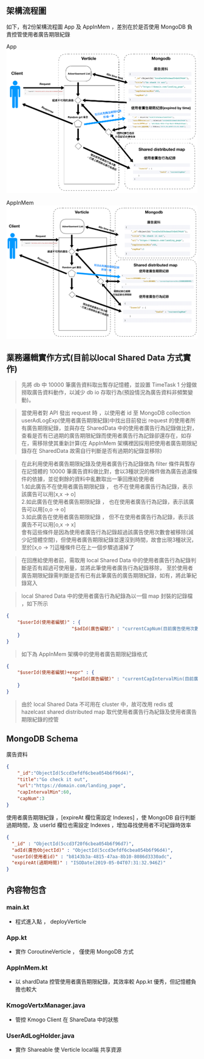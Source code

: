 ## 架構流程圖
如下，有2份架構流程圖 App 及 AppInMem ，差別在於是否使用 MongoDB 負責控管使用者廣告期限紀錄

App
![flowchart](./images/flowchart.png)

AppInMem
![flowchart2](./images/flowchart2.png)

## 業務邏輯實作方式(目前以local Shared Data 方式實作)

> 先將 db 中 10000 筆廣告資料取出暫存記憶體，並設置 TimeTask 1 分鐘做撈取廣告資料動作，以減少 db io 存取行為(預設情況為廣告資料非頻繁變動)。

> 當使用者對 API 發出 request 時 ，以使用者 id 至 MongoDB collection userAdLogExp(使用者廣告期限紀錄)中找出目前發出 request 的使用者所有廣告期限紀錄，並與存在 SharedData 中的使用者廣告行為記錄做比對，查看是否有已過期的廣告期限紀錄而使用者廣告行為記錄卻還存在，如存在，需移除使其重新計算(在 AppInMem 架構裡因採用把使用者廣告期限紀錄存在 SharedData 故需自行判斷是否有過期的紀錄並移除)

> 在此利用使用者廣告期限紀錄及使用者廣告行為記錄做為 filter 條件與暫存在記憶體的 10000 筆廣告資料做比對，會以3種狀況的條件做為廣告過濾條件的依據，並從剩餘的資料中亂數取出一筆回應給使用者<br>
1.如此廣告不在使用者廣告期限紀錄 ， 也不在使用者廣告行為記錄，表示該廣告可以用[x,x -> o]<br>
2.如此廣告在使用者廣告期限紀錄 ， 也在使用者廣告行為記錄，表示該廣告可以用[o,o -> o]<br>
3.如此廣告在使用者廣告期限紀錄 ， 但不在使用者廣告行為記錄，表示該廣告不可以用[o,x -> x]<br>
會有這些條件是因為使用者廣告行為記錄超過該廣告使用次數會被移除(減少記憶體空間)，但使用者廣告期限紀錄並還沒到時間，故會出現3種狀況，至於[x,o -> ?]這種條件已在上一個步驟過濾掉了


> 在回應給使用者前，需取用 local Shared Data 中的使用者廣告行為紀錄判斷是否有超過可使用量，並將此筆使用者廣告行為紀錄移除，
> 至於使用者廣告期限紀錄需判斷是否有已有此筆廣告的廣告期限紀錄，如有，將此筆紀錄寫入

> local Shared Data 中的使用者廣告行為紀錄為以一個 map 封裝的記錄檔 ，如下所示
```json
{ 
    "$userId(使用者編號)" : {
                        "$adId(廣告編號)" : "currentCapNum(目前廣告使用次數)"
    }
}
```
> 如下為 AppInMem 架構中的使用者廣告期限紀錄格式

```json
{ 
    "$userId(使用者編號)+expr" : {
                        "$adId(廣告編號)" : "currentCapIntervalMin(目前廣告期限時間)"
    }
}
```

> 由於 local Shared Data 不可用在 cluster 中，故可改用 redis 或 hazelcast shared distributed map  取代使用者廣告行為紀錄及使用者廣告期限紀錄的控管

## MongoDB Schema
廣告資料
```json
{
    "_id":"ObjectId(5ccd3efdf6cbea054b6f96d4)",
    "title":"Go check it out",
    "url":"https://domain.com/landing_page",
    "capIntervalMin":60,
    "capNum":3
}
```
使用者廣告期限紀錄 ，[expireAt 欄位需設定 Indexes] ，使 MongoDB 自行判斷過期時間，及 userId 欄位也需設定 Indexes ，增加尋找使用者不可紀錄時效率
```json
{
  "_id" : "ObjectId(5ccd3f20f6cbea054b6f96d7)",
  "adId(廣告ObjectId)" : "ObjectId(5ccd3efdf6cbea054b6f96d4)",
  "userId(使用者id)" : "b8143b3a-4815-47aa-8b10-8086d3330adc",
  "expireAt(過期時間)" : "ISODate(2019-05-04T07:31:32.946Z)"
}
```


## 內容物包含
### main.kt
  - 程式進入點 ， deployVerticle
### App.kt
  - 實作 CoroutineVerticle ， 僅使用 MongoDB 方式
### AppInMem.kt
  - 以 shardData 控管使用者廣告期限紀錄，其效率較 App.kt 優秀，但記憶體負擔也較大
### KmogoVertxManager.java
  - 管控 Kmogo Client 在 ShareData 中的狀態
### UserAdLogHolder.java
  - 實作 Shareable 使 Verticle local端 共享資源
  


